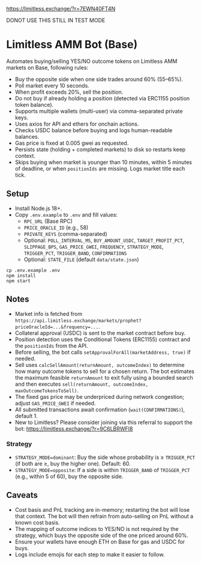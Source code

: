 
https://limitless.exchange/?r=7EWN40FT4N 

DONOT USE THIS STILL IN TEST MODE

# Limitless AMM Bot (Base)

Automates buying/selling YES/NO outcome tokens on Limitless AMM markets on Base, following rules:

- Buy the opposite side when one side trades around 60% (55–65%).
- Poll market every 10 seconds.
- When profit exceeds 20%, sell the position.
- Do not buy if already holding a position (detected via ERC1155 position token balance).
- Supports multiple wallets (multi-user) via comma-separated private keys.
- Uses axios for API and ethers for onchain actions.
- Checks USDC balance before buying and logs human-readable balances.
- Gas price is fixed at 0.005 gwei as requested.
 - Persists state (holding + completed markets) to disk so restarts keep context.
 - Skips buying when market is younger than 10 minutes, within 5 minutes of deadline, or when `positionIds` are missing. Logs market title each tick.

## Setup

- Install Node.js 18+.
- Copy `.env.example` to `.env` and fill values:
  - `RPC_URL` (Base RPC)
  - `PRICE_ORACLE_ID` (e.g., 58)
  - `PRIVATE_KEYS` (comma-separated)
  - Optional: `POLL_INTERVAL_MS`, `BUY_AMOUNT_USDC`, `TARGET_PROFIT_PCT`, `SLIPPAGE_BPS`, `GAS_PRICE_GWEI`, `FREQUENCY`, `STRATEGY_MODE`, `TRIGGER_PCT`, `TRIGGER_BAND`, `CONFIRMATIONS`
  - Optional: `STATE_FILE` (default `data/state.json`)

```
cp .env.example .env
npm install
npm start
```

## Notes

- Market info is fetched from `https://api.limitless.exchange/markets/prophet?priceOracleId=...&frequency=...`.
- Collateral approval (USDC) is sent to the market contract before buy.
- Position detection uses the Conditional Tokens (ERC1155) contract and the `positionIds` from the API.
- Before selling, the bot calls `setApprovalForAll(marketAddress, true)` if needed.
- Sell uses `calcSellAmount(returnAmount, outcomeIndex)` to determine how many outcome tokens to sell for a chosen return. The bot estimates the maximum feasible `returnAmount` to exit fully using a bounded search and then executes `sell(returnAmount, outcomeIndex, maxOutcomeTokensToSell)`.
- The fixed gas price may be underpriced during network congestion; adjust `GAS_PRICE_GWEI` if needed.
 - All submitted transactions await confirmation (`wait(CONFIRMATIONS)`), default 1.
 - New to Limitless? Please consider joining via this referral to support the bot: https://limitless.exchange/?r=9C6LBRWFI8

### Strategy
- `STRATEGY_MODE=dominant`: Buy the side whose probability is ≥ `TRIGGER_PCT` (if both are ≥, buy the higher one). Default: 60.
- `STRATEGY_MODE=opposite`: If a side is within `TRIGGER_BAND` of `TRIGGER_PCT` (e.g., within 5 of 60), buy the opposite side.

## Caveats

- Cost basis and PnL tracking are in-memory; restarting the bot will lose that context. The bot will then refrain from auto-selling on PnL without a known cost basis.
- The mapping of outcome indices to YES/NO is not required by the strategy, which buys the opposite side of the one priced around 60%.
- Ensure your wallets have enough ETH on Base for gas and USDC for buys.
- Logs include emojis for each step to make it easier to follow.
